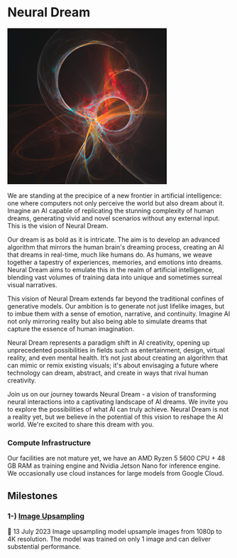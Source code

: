 # Neural Dream

![Image](https://github.com/NeuralDreamResearch/NeuralDream/blob/main/NeuralDream%20-%20logo.png?raw=true)

   We are standing at the precipice of a new frontier in artificial intelligence: one where computers not only perceive the world but also dream about it. Imagine an AI capable of replicating the stunning complexity of human dreams, generating vivid and novel scenarios without any external input. This is the vision of Neural Dream.

Our dream is as bold as it is intricate. The aim is to develop an advanced algorithm that mirrors the human brain's dreaming process, creating an AI that dreams in real-time, much like humans do. As humans, we weave together a tapestry of experiences, memories, and emotions into dreams. Neural Dream aims to emulate this in the realm of artificial intelligence, blending vast volumes of training data into unique and sometimes surreal visual narratives.

This vision of Neural Dream extends far beyond the traditional confines of generative models. Our ambition is to generate not just lifelike images, but to imbue them with a sense of emotion, narrative, and continuity. Imagine AI not only mirroring reality but also being able to simulate dreams that capture the essence of human imagination.

Neural Dream represents a paradigm shift in AI creativity, opening up unprecedented possibilities in fields such as entertainment, design, virtual reality, and even mental health. It’s not just about creating an algorithm that can mimic or remix existing visuals; it's about envisaging a future where technology can dream, abstract, and create in ways that rival human creativity.

Join us on our journey towards Neural Dream - a vision of transforming neural interactions into a captivating landscape of AI dreams. We invite you to explore the possibilities of what AI can truly achieve. Neural Dream is not a reality yet, but we believe in the potential of this vision to reshape the AI world. We're excited to share this dream with you.

### Compute Infrastructure

Our facilities are not mature yet, we have an AMD Ryzen 5 5600 CPU + 48 GB RAM as training engine and Nvidia Jetson Nano for inference engine. We occasionally use cloud instances for large models from Google Cloud.

## Milestones
### 1-) [Image Upsampling](https://github.com/NeuralDreamResearch/ImageUpsampling)
📅 13 July 2023
Image upsampling model upsample images from 1080p to 4K resolution. The model was trained on only 1 image and can deliver substential performance.
